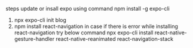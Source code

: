 steps 
update or insall expo using command 
npm install -g expo-cli
1. npx expo-cli init blog
2. npm install react-navigation 
in case if there is error while installing react-navigation try below command
npx expo-cli install react-native-gesture-handler react-native-reanimated react-navigation-stack